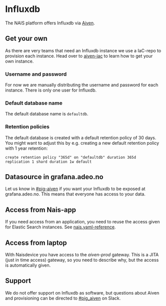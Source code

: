 # Influxdb

The NAIS platform offers Influxdb via [Aiven](https://aiven.io/).

## Get your own
As there are very teams that need an Influxdb instance we use a IaC-repo to provision each instance.
Head over to [aiven-iac](https://github.com/navikt/aiven-iac#influxdb) to learn how to get your own instance.

### Username and password
For now we are manually distributing the username and password for each instance.
There is only one user for Influxdb.

### Default database name
The default database name is `defaultdb`.

### Retention policies

The default database is created with a default retention policy of 30 days. You might want to adjust this by e.g. creating a new default retention policy with 1 year retention:

```
create retention policy "365d" on "defaultdb" duration 365d replication 1 shard duration 1w default
```

## Datasource in grafana.adeo.no
Let us know in [#pig-aiven](https://nav-it.slack.com/archives/C018L1JATBQ) if you want your Influxdb to be exposed at grafana.adeo.no.
This means that everyone has access to your data.

## Access from Nais-app
If you need access from an application, you need to reuse the access given for Elastic Search instances.
See [nais.yaml-reference](../nais-application/application.md#elasticinstance).

## Access from laptop
With Naisdevice you have access to the _aiven-prod_ gateway.
This is a JITA (just in time access) gateway, so you need to describe why, but the access is automatically given.

## Support
We do not offer support on Influxdb as software, but questions about Aiven and provisioning can be directed to [#pig_aiven](https://nav-it.slack.com/archives/C018L1JATBQ) on Slack.
